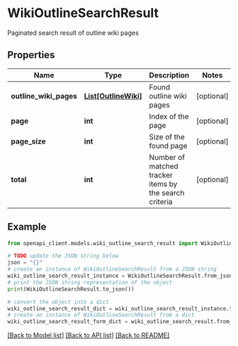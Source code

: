 # WikiOutlineSearchResult

Paginated search result of outline wiki pages

## Properties

Name | Type | Description | Notes
------------ | ------------- | ------------- | -------------
**outline_wiki_pages** | [**List[OutlineWiki]**](OutlineWiki.md) | Found outline wiki pages | [optional] 
**page** | **int** | Index of the page | [optional] 
**page_size** | **int** | Size of the found page | [optional] 
**total** | **int** | Number of matched tracker items by the search criteria | [optional] 

## Example

```python
from openapi_client.models.wiki_outline_search_result import WikiOutlineSearchResult

# TODO update the JSON string below
json = "{}"
# create an instance of WikiOutlineSearchResult from a JSON string
wiki_outline_search_result_instance = WikiOutlineSearchResult.from_json(json)
# print the JSON string representation of the object
print(WikiOutlineSearchResult.to_json())

# convert the object into a dict
wiki_outline_search_result_dict = wiki_outline_search_result_instance.to_dict()
# create an instance of WikiOutlineSearchResult from a dict
wiki_outline_search_result_form_dict = wiki_outline_search_result.from_dict(wiki_outline_search_result_dict)
```
[[Back to Model list]](../README.md#documentation-for-models) [[Back to API list]](../README.md#documentation-for-api-endpoints) [[Back to README]](../README.md)


